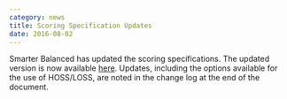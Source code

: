 ```yaml
---
category: news
title: Scoring Specification Updates
date: 2016-08-02
---
```

Smarter Balanced has updated the scoring specifications.  The updated version is now available [here](http://www.smarterapp.org/documents/TestScoringSpecifications.pdf).  Updates, including the options available for the use of HOSS/LOSS, are noted in the change log at the end of the document.